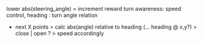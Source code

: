 lower abs(steering_angle) = increment reward
turn awareness: speed control, heading : turn angle relation
- next X points > calc abs(angle) relative to heading (... heading @ x,y?) > close | open ? > speed accordingly
